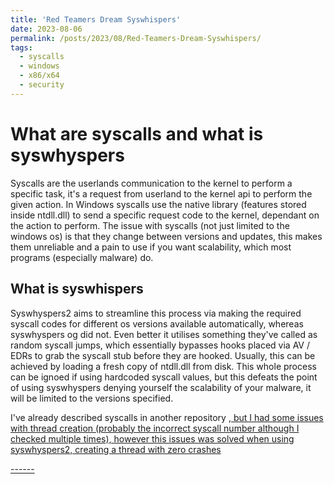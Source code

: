 ```yaml
---
title: 'Red Teamers Dream Syswhispers'
date: 2023-08-06
permalink: /posts/2023/08/Red-Teamers-Dream-Syswhispers/
tags:
  - syscalls
  - windows 
  - x86/x64
  - security
---
```


<h1>What are syscalls and what is syswhyspers</h1>
<p>Syscalls are the userlands communication to the kernel to perform a specific task, it's a request from userland to the kernel api to perform the given action. 
In Windows syscalls use the native library (features stored inside ntdll.dll) to send a specific request code to the kernel, dependant on the action to perform. 
The issue with syscalls (not just limited to the windows os) is that they change between versions and updates, this makes them unreliable and a pain to use if you want scalability,
which most programs (especially malware) do.
<h2>What is syswhispers</h2>
<p>Syswhyspers2 aims to streamline this process via making the required syscall codes for different os versions available automatically, whereas syswhyspers og did not.
Even better it utilises something they've called as random syscall jumps, which essentially bypasses hooks placed via AV / EDRs to grab the syscall stub before they are hooked.
Usually, this can be achieved by loading a fresh copy of ntdll.dll from disk. This whole process can be ignoed if using hardcoded syscall values, but this defeats the point of using syswhyspers 
denying yourself the scalability of your malware, it will be limited to the versions specified.</p>


<p>I've already described syscalls in another repository <a href="https://github.com/Clydeston/windows-syscalls"here</a>, but I had some issues with thread creation (probably the incorrect syscall number although I checked multiple times),
however this issues was solved when using syswhyspers2, creating a thread with zero crashes</p>
------
